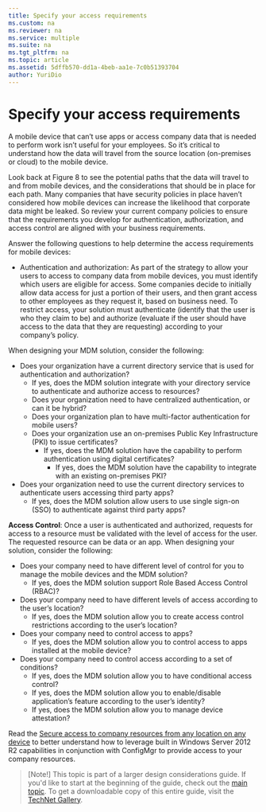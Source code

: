 ```yaml
---
title: Specify your access requirements
ms.custom: na
ms.reviewer: na
ms.service: multiple
ms.suite: na
ms.tgt_pltfrm: na
ms.topic: article
ms.assetid: 5dffb570-dd1a-4beb-aa1e-7c0b51393704
author: YuriDio
---
```

# Specify your access requirements
A mobile device that can’t use apps or access company data that is needed to perform work isn’t useful for your employees. So it’s critical to understand how the data will travel from the source location (on-premises or cloud) to the mobile device. 

Look back at Figure 8 to see the potential paths that the data will travel to and from mobile devices, and the considerations that should be in place for each path. Many companies that have security policies in place haven’t considered how mobile devices can increase the likelihood that corporate data might be leaked. So review your current company policies to ensure that the requirements you develop for authentication, authorization, and access control are aligned with your business requirements.
 
Answer the following questions to help determine the access requirements for mobile devices:

- Authentication and authorization: As part of the strategy to allow your users to access to company data from mobile devices, you must identify which users are eligible for access. Some companies decide to initially allow data access for just a portion of their users, and then grant access to other employees as they request it, based on business need. To restrict access, your solution must authenticate (identify that the user is who they claim to be) and authorize (evaluate if the user should have access to the data that they are requesting) according to your company’s policy. 

When designing your MDM solution, consider the following:

- Does your organization have a current directory service that is used for authentication and authorization?
	- If yes, does the MDM solution integrate with your directory service to authenticate and authorize access to resources?
	- Does your organization need to have centralized authentication, or can it be hybrid?
	- Does your organization plan to have multi-factor authentication for mobile users?
	- Does your organization use an on-premises Public Key Infrastructure (PKI) to issue certificates?
		- If yes, does the MDM solution have the capability to perform authentication using digital certificates?
			- If yes, does the MDM solution have the capability to integrate with an existing on-premises PKI?
- Does your organization need to use the current directory services to authenticate users accessing third party apps?
	- If yes, does the MDM solution allow users to use single sign-on (SSO) to authenticate against third party apps?


**Access Control**: Once a user is authenticated and authorized, requests for access to a resource must be validated with the level of access for the user. The requested resource can be data or an app. When designing your solution, consider the following:

- Does your company need to have different level of control for you to manage the mobile devices and the MDM solution?
	- If yes, does the MDM solution support Role Based Access Control (RBAC)?
- Does your company need to have different levels of access according to the user’s location?
	- If yes, does the MDM solution allow you to create access control restrictions according to the user’s location?
- Does your company need to control access to apps?
	- If yes, does the MDM solution allow you to control access to apps installed at the mobile device?
- Does your company need to control access according to a set of conditions?
	- If yes, does the MDM solution allow you to have conditional access control?
	- If yes, does the MDM solution allow you to enable/disable application’s feature according to the user’s identity?
	- If yes, does the MDM solution allow you to manage device attestation?

Read the [Secure access to company resources from any location on any device](https://technet.microsoft.com/library/dn550982) to better understand how to leverage built in Windows Server 2012 R2 capabilities in conjunction with ConfigMgr to provide access to your company resources. 

>[Note!]
>This topic is part of a larger design considerations guide. If you'd like to start at the beginning of the guide, check out the [main topic](mdm-design-considerations-guide.md). To get a downloadable copy of this entire guide, visit the [TechNet Gallery](https://gallery.technet.microsoft.com/Mobile-Device-Management-7d401582).

